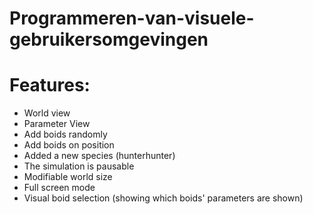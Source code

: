 # Programmeren-van-visuele-gebruikersomgevingen

# Features:
- World view
- Parameter View
- Add boids randomly
- Add boids on position
- Added a new species (hunterhunter)
- The simulation is pausable
- Modifiable world size
- Full screen mode
- Visual boid selection (showing which boids' parameters are shown)

